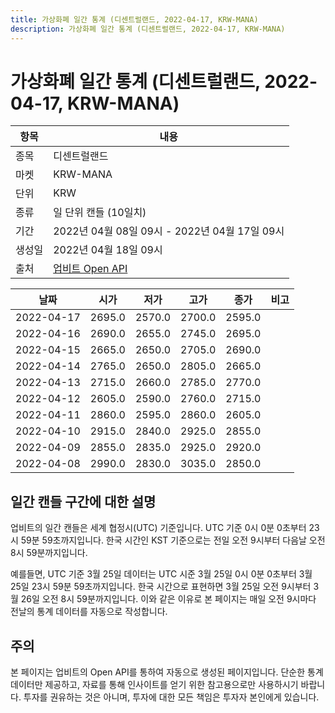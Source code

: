 ```yaml
---
title: 가상화폐 일간 통계 (디센트럴랜드, 2022-04-17, KRW-MANA)
description: 가상화폐 일간 통계 (디센트럴랜드, 2022-04-17, KRW-MANA)
---
```



가상화폐 일간 통계 (디센트럴랜드, 2022-04-17, KRW-MANA)
===

|항목|내용|
|--|--|
|종목|디센트럴랜드|
|마켓|KRW-MANA|
|단위|KRW|
|종류|일 단위 캔들 (10일치)|
|기간|2022년 04월 08일 09시 - 2022년 04월 17일 09시|
|생성일|2022년 04월 18일 09시|
|출처|[업비트 Open API](https://docs.upbit.com)|


|날짜|시가|저가|고가|종가|비고|
|--|--|--|--|--|--|
|2022-04-17|2695.0|2570.0|2700.0|2595.0|    |
|2022-04-16|2690.0|2655.0|2745.0|2695.0|    |
|2022-04-15|2665.0|2650.0|2705.0|2690.0|    |
|2022-04-14|2765.0|2650.0|2805.0|2665.0|    |
|2022-04-13|2715.0|2660.0|2785.0|2770.0|    |
|2022-04-12|2605.0|2590.0|2760.0|2715.0|    |
|2022-04-11|2860.0|2595.0|2860.0|2605.0|    |
|2022-04-10|2915.0|2840.0|2925.0|2855.0|    |
|2022-04-09|2855.0|2835.0|2925.0|2920.0|    |
|2022-04-08|2990.0|2830.0|3035.0|2850.0|    |


일간 캔들 구간에 대한 설명
---


업비트의 일간 캔들은 세계 협정시(UTC) 기준입니다. 
UTC 기준 0시 0분 0초부터 23시 59분 59초까지입니다. 
한국 시간인 KST 기준으로는 전일 오전 9시부터 다음날 오전 8시 59분까지입니다. 


예를들면, UTC 기준 3월 25일 데이터는 UTC 시준 3월 25일 0시 0분 0초부터 3월 25일 23시 59분 59초까지입니다. 
한국 시간으로 표현하면 3월 25일 오전 9시부터 3월 26일 오전 8시 59분까지입니다. 
이와 같은 이유로 본 페이지는 매일 오전 9시마다 전날의 통계 데이터를 자동으로 작성합니다. 


주의
---


본 페이지는 업비트의 Open API를 통하여 자동으로 생성된 페이지입니다. 
단순한 통계 데이터만 제공하고, 자료를 통해 인사이트를 얻기 위한 참고용으로만 사용하시기 바랍니다. 
투자를 권유하는 것은 아니며, 투자에 대한 모든 책임은 투자자 본인에게 있습니다. 

